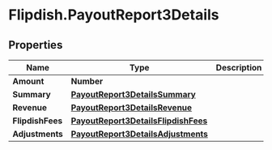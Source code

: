# Flipdish.PayoutReport3Details

## Properties
Name | Type | Description | Notes
------------ | ------------- | ------------- | -------------
**Amount** | **Number** |  | [optional] 
**Summary** | [**PayoutReport3DetailsSummary**](PayoutReport3DetailsSummary.md) |  | [optional] 
**Revenue** | [**PayoutReport3DetailsRevenue**](PayoutReport3DetailsRevenue.md) |  | [optional] 
**FlipdishFees** | [**PayoutReport3DetailsFlipdishFees**](PayoutReport3DetailsFlipdishFees.md) |  | [optional] 
**Adjustments** | [**PayoutReport3DetailsAdjustments**](PayoutReport3DetailsAdjustments.md) |  | [optional] 


